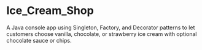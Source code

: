 # Ice_Cream_Shop
A Java console app using Singleton, Factory, and Decorator patterns to let customers choose vanilla, chocolate, or strawberry ice cream with optional chocolate sauce or chips.
